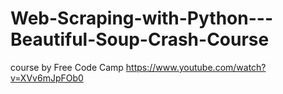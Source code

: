 # Web-Scraping-with-Python---Beautiful-Soup-Crash-Course
course by Free Code Camp https://www.youtube.com/watch?v=XVv6mJpFOb0
